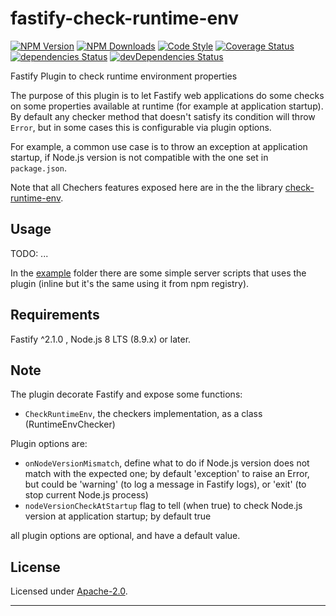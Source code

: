 # fastify-check-runtime-env

  [![NPM Version](https://img.shields.io/npm/v/fastify-check-runtime-env.svg?style=flat)](https://npmjs.org/package/fastify-check-runtime-env/)
  [![NPM Downloads](https://img.shields.io/npm/dm/fastify-check-runtime-env.svg?style=flat)](https://npmjs.org/package/fastify-check-runtime-env/)
  [![Code Style](https://img.shields.io/badge/code%20style-standard-brightgreen.svg?style=flat)](http://standardjs.com/)
  [![Coverage Status](https://coveralls.io/repos/github/smartiniOnGitHub/fastify-check-runtime-env/badge.svg?branch=master)](https://coveralls.io/github/smartiniOnGitHub/fastify-check-runtime-env/?branch=master)
  [![dependencies Status](https://david-dm.org/smartiniOnGitHub/fastify-check-runtime-env/status.svg)](https://david-dm.org/smartiniOnGitHub/fastify-check-runtime-env)
  [![devDependencies Status](https://david-dm.org/smartiniOnGitHub/fastify-check-runtime-env/dev-status.svg)](https://david-dm.org/smartiniOnGitHub/fastify-check-runtime-env?type=dev)

Fastify Plugin to check runtime environment properties


The purpose of this plugin is to let Fastify web applications do some checks 
on some properties available at runtime (for example at application startup).
By default any checker method that doesn't satisfy its condition 
will throw `Error`, but in some cases this is configurable via plugin options.

For example, a common use case is to throw an exception at application startup, 
if Node.js version is not compatible with the one set in `package.json`.

Note that all Chechers features exposed here are in the the library [check-runtime-env](https://npmjs.org/package/check-runtime-env/).


## Usage

TODO: ...


In the [example](./example/) folder there are some simple server scripts 
that uses the plugin (inline but it's the same using it from npm registry).


## Requirements

Fastify ^2.1.0 , Node.js 8 LTS (8.9.x) or later.


## Note

The plugin decorate Fastify and expose some functions:
- `CheckRuntimeEnv`, the checkers implementation, as a class (RuntimeEnvChecker)

Plugin options are:
- `onNodeVersionMismatch`, define what to do if Node.js version 
  does not match with the expected one; by default 'exception' to raise an Error, 
  but could be 'warning' (to log a message in Fastify logs), 
  or 'exit' (to stop current Node.js process)
- `nodeVersionCheckAtStartup` flag to tell (when true) to check Node.js version 
  at application startup; by default true

all plugin options are optional, and have a default value.


## License

Licensed under [Apache-2.0](./LICENSE).

----
